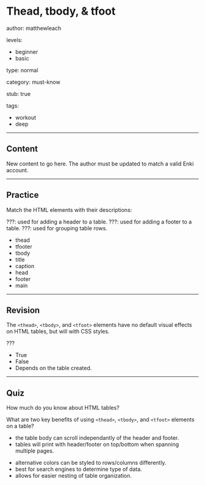 # Thead, tbody, & tfoot
author: matthewleach

levels:
  - beginner
  - basic

type: normal

category: must-know

stub: true


tags:
  - workout
  - deep


---
## Content

New content to go here. The author must be updated to match a valid Enki account.

---
## Practice

Match the HTML elements with their descriptions: 

???: used for adding a header to a table.
???: used for adding a footer to a table.
???: used for grouping table rows.

* thead
* tfooter
* tbody
* title
* caption
* head
* footer
* main

---
## Revision

The `<thead>`, `<tbody>`, and `<tfoot>` elements have no default visual effects on HTML tables, but will with CSS styles.

???

* True
* False
* Depends on the table created.

---
## Quiz

How much do you know about HTML tables?

What are two key benefits of using `<thead>`, `<tbody>`, and `<tfoot>` elements on a table?

+ the table body can scroll independantly of the header and footer.
+ tables will print with header/footer on top/bottom when spanning multiple pages.
- alternative colors can be styled to rows/columns differently.
- best for search engines to determine type of data. 
- allows for easier nesting of table organization.


